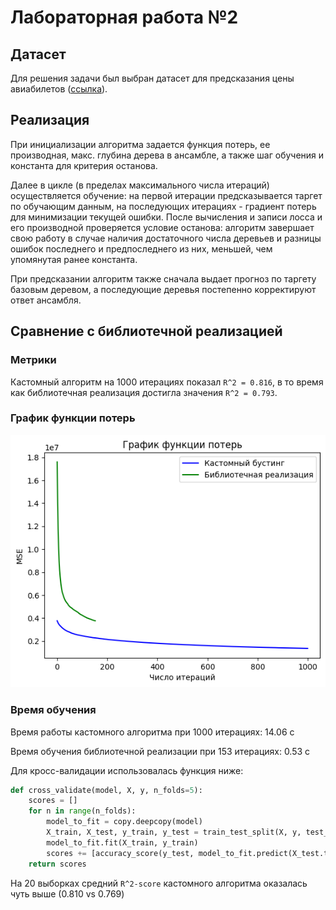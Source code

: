 # Лабораторная работа №2

## Датасет

Для решения задачи был выбран датасет для предсказания цены авиабилетов ([ссылка](https://www.kaggle.com/datasets/shubhambathwal/flight-price-prediction)).

## Реализация
При инициализации алгоритма задается функция потерь, ее производная, макс. глубина дерева в ансамбле, а также шаг обучения и константа для критерия останова.

Далее в цикле (в пределах максимального числа итераций) осуществляется обучение: на первой итерации предсказывается таргет по обучающим данным, на последующих итерациях - градиент потерь для минимизации текущей ошибки. После вычисления и записи лосса и его производной проверяется условие останова: алгоритм завершает свою работу в случае наличия достаточного числа деревьев и разницы ошибок последнего и предпоследнего из них, меньшей, чем упомянутая ранее константа.

При предсказании алгоритм также сначала выдает прогноз по таргету базовым деревом, а последующие деревья постепенно корректируют ответ ансамбля.

## Сравнение с библиотечной реализацией 
### Метрики 
Кастомный алгоритм на 1000 итерациях показал `R^2 = 0.816`, в то время как библиотечная реализация достигла значения `R^2 = 0.793`.

### График функции потерь 
![loss.png](./images/loss.png)

### Время обучения
Время работы кастомного алгоритма при 1000 итерациях: 14.06 с

Время обучения библиотечной реализации при 153 итерациях: 0.53 с

Для кросс-валидации использовалась функция ниже: 
```python
def cross_validate(model, X, y, n_folds=5):
    scores = []
    for n in range(n_folds):
        model_to_fit = copy.deepcopy(model)
        X_train, X_test, y_train, y_test = train_test_split(X, y, test_size=0.3)
        model_to_fit.fit(X_train, y_train)
        scores += [accuracy_score(y_test, model_to_fit.predict(X_test.to_numpy()))]
    return scores
```
На 20 выборках средний `R^2-score` кастомного алгоритма оказалась чуть выше (0.810 vs 0.769)